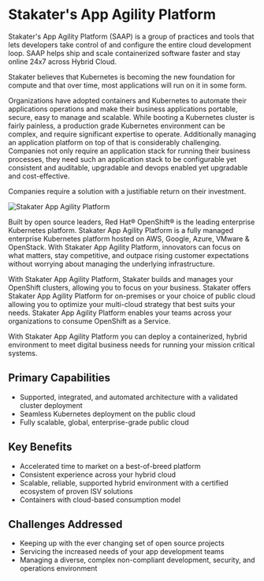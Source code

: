 # Stakater's App Agility Platform

Stakater's App Agility Platform (SAAP) is a group of practices and tools that lets developers take control of and configure the entire cloud development loop. SAAP helps ship and scale containerized software faster and stay online 24x7 across Hybrid Cloud.

Stakater believes that Kubernetes is becoming the new foundation for compute and that over time, most applications will run on it in some form.

Organizations have adopted containers and Kubernetes to automate their applications operations and make their business applications portable, secure, easy to manage and scalable. While booting a Kubernetes cluster is fairly painless, a production grade Kubernetes environment can be complex, and require significant expertise to operate. Additionally managing an application platform on top of that is considerably challenging. Companies not only require an application stack for running their business processes, they need such an application stack to be configurable yet consistent and auditable, upgradable and devops enabled yet upgradable and cost-effective.

Companies require a solution with a justifiable return on their investment.

![Stakater App Agility Platform](./about/images/saap.jpg)

Built by open source leaders, Red Hat® OpenShift® is the leading enterprise Kubernetes platform. Stakater App Agility Platform is a fully managed enterprise Kubernetes platform hosted on AWS, Google, Azure, VMware & OpenStack. With Stakater App Agility Platform, innovators can focus on what matters, stay competitive, and outpace rising customer expectations without worrying about managing the underlying infrastructure.

With Stakater App Agility Platform, Stakater builds and manages your OpenShift clusters, allowing you to focus on your business. Stakater offers Stakater App Agility Platform for on-premises or your choice of public cloud allowing you to optimize your multi-cloud strategy that best suits your needs. Stakater App Agility Platform enables your teams across your organizations to consume OpenShift as a Service.

With Stakater App Agility Platform you can deploy a containerized, hybrid environment to meet digital business needs for running your mission critical systems.

## Primary Capabilities

* Supported, integrated, and automated architecture with a validated cluster deployment
* Seamless Kubernetes deployment on the public cloud
* Fully scalable, global, enterprise-grade public cloud

## Key Benefits

* Accelerated time to market on a best-of-breed platform
* Consistent experience across your hybrid cloud
* Scalable, reliable, supported hybrid environment with a certified ecosystem of proven ISV solutions
* Containers with cloud-based consumption model

## Challenges Addressed

* Keeping up with the ever changing set of open source projects
* Servicing the increased needs of your app development teams
* Managing a diverse, complex non-compliant development, security, and operations environment
